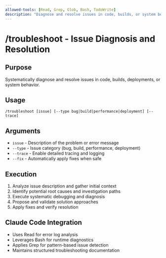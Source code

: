 ```yaml
---
allowed-tools: [Read, Grep, Glob, Bash, TodoWrite]
description: "Diagnose and resolve issues in code, builds, or system behavior"
---
```


# /troubleshoot - Issue Diagnosis and Resolution

## Purpose
Systematically diagnose and resolve issues in code, builds, deployments, or system behavior.

## Usage
```
/troubleshoot [issue] [--type bug|build|performance|deployment] [--trace]
```

## Arguments
- `issue` - Description of the problem or error message
- `--type` - Issue category (bug, build, performance, deployment)
- `--trace` - Enable detailed tracing and logging
- `--fix` - Automatically apply fixes when safe

## Execution
1. Analyze issue description and gather initial context
2. Identify potential root causes and investigation paths
3. Execute systematic debugging and diagnosis
4. Propose and validate solution approaches
5. Apply fixes and verify resolution

## Claude Code Integration
- Uses Read for error log analysis
- Leverages Bash for runtime diagnostics
- Applies Grep for pattern-based issue detection
- Maintains structured troubleshooting documentation